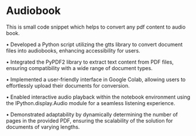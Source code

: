 # Audiobook
This is small code snippet which helps to convert any pdf content to audio book. 

•	Developed a Python script utilizing the gtts library to convert document files into audiobooks, enhancing accessibility for users.

•	Integrated the PyPDF2 library to extract text content from PDF files, ensuring compatibility with a wide range of document types.

•	Implemented a user-friendly interface in Google Colab, allowing users to effortlessly upload their documents for conversion.

•	Enabled interactive audio playback within the notebook environment using the IPython.display.Audio module for a seamless listening experience.

•	Demonstrated adaptability by dynamically determining the number of pages in the provided PDF, ensuring the scalability of the solution for documents of varying lengths.
